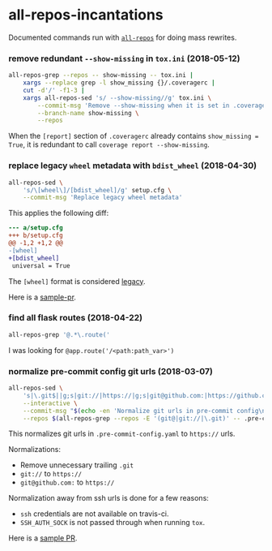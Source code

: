 all-repos-incantations
======================

Documented commands run with [`all-repos`][all-repos]
for doing mass rewrites.

[all-repos]: https://github.com/asottile/all-repos

### remove redundant `--show-missing` in `tox.ini` (2018-05-12)

```bash
all-repos-grep --repos -- show-missing -- tox.ini |
    xargs --replace grep -l show_missing {}/.coveragerc | 
    cut -d'/' -f1-3 | 
    xargs all-repos-sed 's/ --show-missing//g' tox.ini \
        --commit-msg 'Remove --show-missing when it is set in .coveragerc' \
        --branch-name show-missing \
        --repos
```

When the `[report]` section of `.coveragerc` already contains
`show_missing = True`, it is redundant to call
`coverage report --show-missing`.

### replace legacy `wheel` metadata with `bdist_wheel` (2018-04-30)

```bash
all-repos-sed \
    's/\[wheel\]/[bdist_wheel]/g' setup.cfg \
    --commit-msg 'Replace legacy wheel metadata'
```

This applies the following diff:

```diff
--- a/setup.cfg
+++ b/setup.cfg
@@ -1,2 +1,2 @@
-[wheel]
+[bdist_wheel]
 universal = True
```

The `[wheel]` format is considered [legacy][legacy-wheel].

Here is a [sample-pr][sample-pr-wheel].


[legacy-wheel]: https://bitbucket.org/pypa/wheel/src/54ddbcc9cec25e1f4d111a142b8bfaa163130a61/wheel/bdist_wheel.py?fileviewer=file-view-default#bdist_wheel.py-119:125
[sample-pr-wheel]: https://github.com/asottile/pyupgrade/pull/30

### find all flask routes (2018-04-22)

```bash
all-repos-grep '@.*\.route('
```

I was looking for `@app.route('/<path:path_var>')`

### normalize pre-commit config git urls (2018-03-07)

```bash
all-repos-sed \
    's|\.git$||g;s|git://|https://|g;s|git@github.com:|https://github.com/|g' .pre-commit-config.yaml \
    --interactive \
    --commit-msg "$(echo -en 'Normalize git urls in pre-commit config\n\nImproves cache performance')" \
    --repos $(all-repos-grep --repos -E '(git@|git://|\.git)' -- .pre-commit-config.yaml)
```

This normalizes git urls in `.pre-commit-config.yaml` to `https://` urls.

Normalizations:
- Remove unnecessary trailing `.git`
- `git://` to `https://`
- `git@github.com:` to `https://`

Normalization away from ssh urls is done for a few reasons:

- `ssh` credentials are not available on travis-ci.
- `SSH_AUTH_SOCK` is not passed through when running `tox`.

Here is a [sample PR](https://github.com/pre-commit/pre-commit/pull/721).
